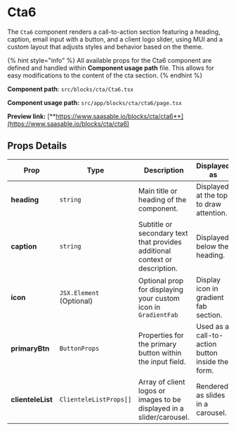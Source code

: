 # Cta6

The `Cta6` component renders a call-to-action section featuring a heading, caption, email input with a button, and a client logo slider, using MUI and a custom layout that adjusts styles and behavior based on the theme.

{% hint style="info" %}
All available props for the Cta6 component are defined and handled within **Component usage path** file. This allows for easy modifications to the content of the cta section.
{% endhint %}

**Component path**: `src/blocks/cta/Cta6.tsx`

**Component usage path:**  `src/app/blocks/cta/cta6/page.tsx`

**Preview link:** [**https://www.saasable.io/blocks/cta/cta6**](https://www.saasable.io/blocks/cta/cta6)

## Props Details

| Prop              | Type                     | Description                                                                 | Displayed as                                     |
| ----------------- | ------------------------ | --------------------------------------------------------------------------- | ------------------------------------------------ |
| **heading**       | `string`                 | Main title or heading of the component.                                     | Displayed at the top to draw attention.          |
| **caption**       | `string`                 | Subtitle or secondary text that provides additional context or description. | Displayed below the heading.                     |
| **icon**          | `JSX.Element` (Optional) | Optional prop for displaying your custom icon in `GradientFab`              | Display icon in gradient fab section.            |
| **primaryBtn**    | `ButtonProps`            | Properties for the primary button within the input field.                   | Used as a call-to-action button inside the form. |
| **clienteleList** | `ClienteleListProps[]`   | Array of client logos or images to be displayed in a slider/carousel.       | Rendered as slides in a carousel.                |
